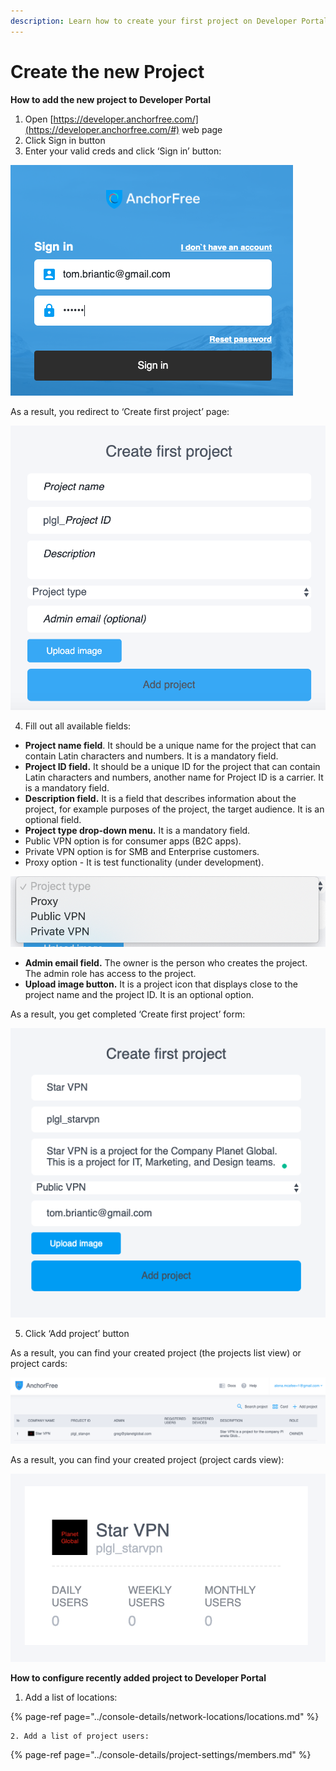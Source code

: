 ```yaml
---
description: Learn how to create your first project on Developer Portal
---
```


# Create the new Project

**How to add the new project to Developer Portal**

1. Open [https://developer.anchorfree.com/](https://developer.anchorfree.com/#) web page
2. Click Sign in button
3. Enter your valid creds and click ‘Sign in’ button:

![](../.gitbook/assets/filled_sign_in_form.png)

As a result, you redirect to ‘Create first project’ page:

![](../.gitbook/assets/empty_create_first_project_form.png)

4. Fill out all available fields:

* **Project name field**. It should be a unique name for the project that can contain Latin characters and numbers. It is a mandatory field.
* **Project ID field.** It should be a unique ID for the project that can contain Latin characters and numbers, another name for Project ID is a carrier. It is a mandatory field.
* **Description field.** It is a field that describes information about the project, for example purposes of the project, the target audience. It is an optional field.
* **Project type drop-down menu.** It is a mandatory field.
* Public VPN option is for consumer apps \(B2C apps\).
* Private VPN option is for SMB and Enterprise customers.
* Proxy option - It is test functionality \(under development\).

![](../.gitbook/assets/project_type_dropdown.png)

* **Admin email field.** The owner is the person who creates the project. The admin role has access to the project.
* **Upload image button.** It is a project icon that displays close to the project name and the project ID. It is an optional option.

As a result, you get completed ‘Create first project’ form:

![](../.gitbook/assets/filled_first_project_form.png)

5. Click ‘Add project’ button

As a result, you can find your created project \(the projects list view\) or project cards:

![](../.gitbook/assets/project_list_view.png)

As a result, you can find your created project \(project cards view\):

![](../.gitbook/assets/project_card_view.png)

**How to configure recently added project to Developer Portal**

1. Add a list of locations:

{% page-ref page="../console-details/network-locations/locations.md" %}

    2. Add a list of project users:

{% page-ref page="../console-details/project-settings/members.md" %}





